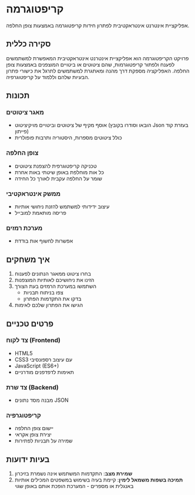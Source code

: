 # קריפטוגרמה

אפליקציית אינטרנט אינטראקטיבית לפתרון חידות קריפטוגרמה באמצעות צופן החלפה.

## סקירה כללית

פרויקט הקריפטוגרמה הוא אפליקציית אינטרנט אינטראקטיבית המאפשרת למשתמשים לפענח ולפתור קריפטוגרמות, שהם ציטוטים או ביטויים המוצפנים באמצעות צופן החלפה. האפליקציה מספקת דרך מהנה ומאתגרת למשתמשים לתרגל את כישורי פתרון הבעיות שלהם וללמוד על קריפטוגרפיה.

## תכונות

### מאגר ציטוטים
- אוסף מקיף של ציטוטים וביטויים מויקיציטוט (הובאו וסודרו בקובץ Json בעזרת קוד פייתון)
- כולל ציטוטים מספרות, היסטוריה ותרבות פופולרית

### צופן החלפה
- טכניקה קריפטוגרפית להצפנת ציטוטים
- כל אות מוחלפת באופן שיטתי באות אחרת
- שומר על החלפה עקבית לאורך כל החידה

### ממשק אינטראקטיבי
- עיצוב ידידותי למשתמש להזנת ניחושי אותיות
- פריסה מותאמת למובייל

### מערכת רמזים
- אפשרות לחשוף אות בודדת

## איך משחקים

1. בחרו ציטוט ממאגר הנתונים לפענוח
2. הזינו את ניחושיכם לאותיות המוצפנות
3. השתמשו במערכת הרמזים בעת הצורך
   - צפו בניתוח תבניות
   - בדקו את התקדמות הפתרון
4. הגישו את הפתרון שלכם לאימות

## פרטים טכניים

### צד לקוח (Frontend)
- HTML5
- CSS3 עם עיצוב רספונסיבי
- JavaScript (ES6+)
- תאימות לדפדפנים מודרניים

### צד שרת (Backend)
- מבנה מסד נתונים JSON

### קריפטוגרפיה
- יישום צופן החלפה
- יצירת צופן אקראי
- שמירה על תבניות לפתירות

## בעיות ידועות

1. **שמירת מצב**: התקדמות המשתמש אינה נשמרת בזיכרון
2. **תמיכה בשפות משמאל לימין**: קיימת בעיה בשימוש במשפטים המכילים אותיות באנגלית או מספרים - המערכת הופכת אותם באופן שגוי